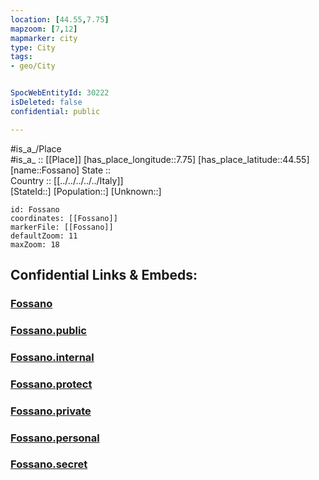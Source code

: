 ```yaml
---
location: [44.55,7.75] 
mapzoom: [7,12] 
mapmarker: city 
type: City
tags:
- geo/City


SpocWebEntityId: 30222
isDeleted: false
confidential: public

---
```

#is_a_/Place  
#is_a_ :: [[Place]] 
[has_place_longitude::7.75] 
[has_place_latitude::44.55] 
[name::Fossano] 
State ::  
Country :: [[../../../../../Italy]]  
[StateId::] 
[Population::] 
[Unknown::] 


```leaflet
id: Fossano
coordinates: [[Fossano]] 
markerFile: [[Fossano]] 
defaultZoom: 11 
maxZoom: 18
```


## Confidential Links & Embeds: 

### [Fossano](/_Standards/Earth/Continent/Europe/Europe~South/Italy/regions~Italy/Piedmont/Cuneo.Province/City/Fossano.md) 

### [Fossano.public](/_public/Earth/Continent/Europe/Europe~South/Italy/regions~Italy/Piedmont/Cuneo.Province/City/Fossano.public.md) 

### [Fossano.internal](/_internal/Earth/Continent/Europe/Europe~South/Italy/regions~Italy/Piedmont/Cuneo.Province/City/Fossano.internal.md) 

### [Fossano.protect](/_protect/Earth/Continent/Europe/Europe~South/Italy/regions~Italy/Piedmont/Cuneo.Province/City/Fossano.protect.md) 

### [Fossano.private](/_private/Earth/Continent/Europe/Europe~South/Italy/regions~Italy/Piedmont/Cuneo.Province/City/Fossano.private.md) 

### [Fossano.personal](/_personal/Earth/Continent/Europe/Europe~South/Italy/regions~Italy/Piedmont/Cuneo.Province/City/Fossano.personal.md) 

### [Fossano.secret](/_secret/Earth/Continent/Europe/Europe~South/Italy/regions~Italy/Piedmont/Cuneo.Province/City/Fossano.secret.md)

